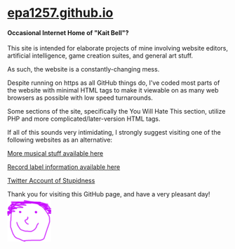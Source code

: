 # [epa1257.github.io](https://epa1257.github.io)
#### Occasional Internet Home of "Kait Bell"?


This site is intended for elaborate projects of mine involving website editors, artificial intelligence, game creation suites, and general art stuff.

As such, the website is a constantly-changing mess.

Despite running on https as all GitHub things do, I've coded most parts of the website with minimal HTML tags to make it viewable on as many web browsers as possible with low speed turnarounds.

Some sections of the site, specifically the You Will Hate This section, utilize PHP and more complicated/later-version HTML tags.

If all of this sounds very intimidating, I strongly suggest visiting one of the following websites as an alternative:


[More musical stuff available here](https://epa1257.wixsite.com/kaitbell "Kait Bell")

[Record label information available here](https://epa1257.wixsite.com/records "Gigazoo/SBR/No Thumb Records")

[Twitter Account of Stupidness](https://twitter.com/EPA1257 "I'm So, So Sorry")


Thank you for visiting this GitHub page, and have a very pleasant day! ![alt text](https://raw.githubusercontent.com/EPA1257/epa1257.github.io/master/index.files/happy.png "Smiley Face")
